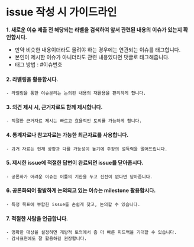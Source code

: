 # issue 작성 시 가이드라인

**1. 새로운 이슈 제출 전 해당되는 라벨을 검색하여 앞서 관련된 내용의 이슈가 있는지 확인합시다.**
- 만약 비슷한 내용이더라도 올려야 하는 경우에는 연관되는 이슈를 태그합니다.
- 본인이 제시한 이슈가 아니더라도 관련 내용있다면 댓글로 태그해줍니다.
- 태그 방법 : #이슈번호
	
#### 2. 라벨링을 활용합시다.
 	- 라벨링을 통한 이슈분리는 논의된 내용의 재활용을 편리하게 합니다.
 	
#### 3. 의견 제시 시, 근거자료도 함께 제시합니다.
	- 적절한 근거자료 제시는 빠르고 효율적인 토의를 가능하게 합니다.
	
#### 4. 통계자료나 참고자료는 가능한 최근자료를 사용합니다.
	- 과거 자료는 현재 상황과 다를 가능성이 높기에 주장의 설득력을 떨어뜨립니다.

#### 5. 제시한 issue에 적절한 답변이 완료되면 issue를 닫아줍시다.
	- 공론화가 어려운 이슈는 이틀의 기한을 두고 진전이 없다면 닫아줍니다.

#### 6. 공론화되어 활발하게 논의되고 있는 이슈는 milestone 활용합시다.
	- 특정 목표에 부합한 issue를 손쉽게 찾고, 논의할 수 있습니다.

#### 7. 적절한 사람을 언급합니다.
	- 명확한 대상을 설정하면 개방적 토의에서 좀 더 빠른 피드백을 기대할 수 있습니다.
	- 감사표현에도 잘 활용하길 권장합니다.


